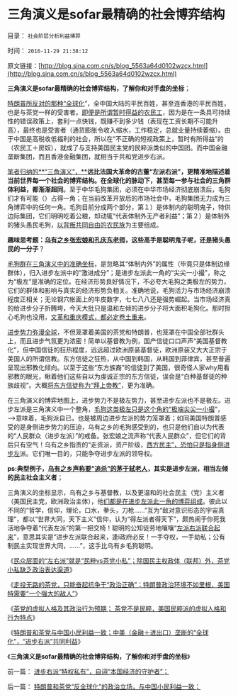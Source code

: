 # 三角演义是sofar最精确的社会博弈结构

目录： `社会阶层分析利益博羿` 

时间： `2016-11-29 21:38:12` 

原文链接：[http://blog.sina.com.cn/s/blog_5563a64d0102wzcx.html](http://blog.sina.com.cn/s/blog_5563a64d0102wzcx.html)

**三角演义是sofar最精确的社会博弈结构，了解你和对手盘的坐标**；

[特朗普所反对的那种“全球化](../../../2016/11/10/攻击“特朗普反对全球化”者，是否警惕过“世界大同”？！.md)”，全中国大陆的平民百姓，甚至连香港的平民百姓，也是与茶党一样的受害者。[即便是所谓暂时得益的农民工](../../../2009/5/4/低估人民币汇率让农民工增加就业了吗？.md)，因为是在一条具可持续性的错误政策上，套利一点快钱，既赚不到多少钱（表现在工资长期不可能升高），最终也是受害者（通货膨胀令收入缩水，工作稳定，总就业量持续萎缩）。由于中国是高税收低福利的社会，所以在“不正确的短视政策上，暂时有所得益”的（农民工＋房奴），就成了与支持美国民主党的民粹派类似的中国团。而中国金融垄断集团，而且香港金融集团，就相当于共和党进步右派。

[笔者归纳的**“三角演义”，**](../../../2013/5/24/“三角演义”纳什均衡的旧制度，大革命，胡适的预言.md)**远比法国大革命的古董“左派右派”，更精准地描述着当前世界每一个社会的博弈结构。在全球化的脉动下，甚至每一参与社会的三角群体利益，都渐渐超同**。至于中华毛狗集团，必须在中华市场经济彻底崩溃后，毛狗们才有可能（）占得一角；在当前改革开放后的市场社会中，毛狗集团无力成为三角博弈中的任何一角。毛狗目前分成两个部分，第１）是体制内的聪明鬼子，特供边际集团，它们明明吃着公粮，却动辄“代表体制外无产者利益”；第２）是体制外的猪头愚民毛狗，[以背叛共同自由的农民族](../../../2016/11/11/农民族在改革开放后，生活空前改善，却广泛背叛“共同自由”；.md)为主要组成。

**趣味思考题：[乌有之乡张宏娘和孔庆东老师](../../../2010/11/30/孔庆东老师玩政治是举重若轻啊.md)，这些高手是聪明鬼子呢，还是猪头愚民的一分子**？

[毛狗群在三角演义中的准确坐标](http://wp.me/p1tcNC-6d)，是忽略其“体制内外”的属性（毕竟只是体制边缘群体），归入进步左派中的“激进成分”；是进步左派此一角的“尖尖一小撮”，称之为“极左”是准确的定位。在经济形势良好情况下，不必夸大毛狗之类极左的势力，它们的群体和影响与真实的经济形势负相关。准确地说，毛狗活力与市场经济崩溃程度正相关；无论钢穴帐面上的牛皮数字，七七八八还是强势崛起。当市场经济真的给进步分子折腾垮，今天大批只是温和左倾的进步分子将大面积毛狗化。那时担心毛狗也没用，[文革和重庆模式，都必定卷土重来](http://wp.me/p1tcNC-5Y)。

[进步势力弥漫全球](../../../2016/11/14/最重要是确认“进步势力弥漫全世界”的客观存在；.md)，不但笼罩着美国的茶党和特朗普，也笼罩在中国全部社群头上，而且进步气氛更为浓密！简单以基督教为例，国产信徒口口声声“美国基督教化”，但中国信徒的狂热程度，远远超过欧洲原装基督徒，欧洲原装又大大正宗于美国人的所谓信教。东方信徒之狂热，从中国到韩国，从韩国到菲律宾，甚至普遍呈现出邪教化倾向。以至于这些“东方族裔”的信徒到了美国，很奇怪人家why用看邪教的眼光，瞅着他们这些自以为虔诚正宗的东方信徒，误会是“白种基督徒的种族歧视”。大概[将东方信徒称为“拜上帝教”](../../../2012/2/17/拜上帝教的洋葱头和共产主义传统和保守主义.md)，更为准确。

在三角演义的博弈地图上，进步势力不是极左势力，甚至进步左派也不是极左。进步左派是三角演义中一个整角，[毛狗这类极左只是这个角的“极端尖尖一小撮](http://darthvad.blog.163.com/blog/static/53399470201193052934762/)”，——>意味着，毛狗派自已，也是被周边进步左派的势力笼罩着；如同美国特朗普感受的是身侧进步势力的压迫，乌有之乡的毛狗感受到的，也只是他们自以为代表的“人民群众（进步左派）”的戒备。张宏娘之流声称“代表人民群众”，但它们的背后只有空气！乌有之乡指责的“走资派，资产阶级，[西方民主”，恐怕只是指身侧进步左](../../../2010/1/18/被中国文化反对的民主就是公有制本身.md)派。它们唯一目的，只能争夺进步左派的领导权。

**ps:典型例子，[乌有之乡声称要“追杀”的茅于轼老人](../../../2011/7/14/欣赏塔利班的中国传统文人.md)，其实是进步左派，相当左倾的民主社会主义者**；

三角演义的坐标显示，乌有之乡与基督教，以及更温和的社会民主（党）主义者（美国民主党，欧洲政治主体），他[们都是在进步左派此一角的博弈组成](../../../2009/9/22/左右派的极之前卫与保守.md)。彼此以不同的“哲学，信仰，理论，口水，拳头，刀枪……”互为“敌对意识形态的宇宙真理”，都以“世界大同，天下主义”信仰，认为“得左派者得天下”，颇热闹于你死我活地争夺着“代表左派”的第一把交椅！聪明的公知徒劳地嚷嚷“[左派右派联合起来](http://wp.me/p1tcNC-6J)”，意思其实是“进步左派联合起来，逢i政府必反！一手夺权，一手劫私；公有制民主实现世界大同，……”，这手比乌有乡毛狗聪明。

《[民众层面的“左右派”就是“民粹vs茶党小私”；除国民主权政体（联邦）外，茶党小私缺乏政治表达渠道](../../../2016/11/23/民主党《通往奴役之路》的前提下，将茶党小私逼上了绝路；.md)》

《[走投无路的茶党，只能奋起抗争于“政治正确”；特朗普政治环境不如里根，美国特需要“一个强大的敌人”](../../../2016/11/24/走投无路的茶党，只能奋起抗争于“政治正确”；.md)》

《[茶党的虚拟人格及其政治行为预期；
茶党不是民粹，美国民粹派的虚拟人格和行为特点](../../../2016/11/25/茶党的虚拟人格及其政治行为预期，与民粹派之间的转化规律.md)》

《[特朗普和茶党与中国小民利益一致；中美（金融＋进出口）垄断的“全球化”，“进步右派”共同利益](../../../2016/11/28/特朗普和茶党“反全球化”的政治立场，与中国小民利益一致；.md)》

《**三角演义是sofar最精确的社会博弈结构，了解你和对手盘的坐标**》

前一篇： [进步右派“特权私有”，自诩“本国经济的守护者”；](../../../2016/12/3/进步右派“特权私有”，自诩“本国经济的守护者”；.md)

后一篇： [特朗普和茶党“反全球化”的政治立场，与中国小民利益一致；](../../../2016/11/28/特朗普和茶党“反全球化”的政治立场，与中国小民利益一致；.md)

